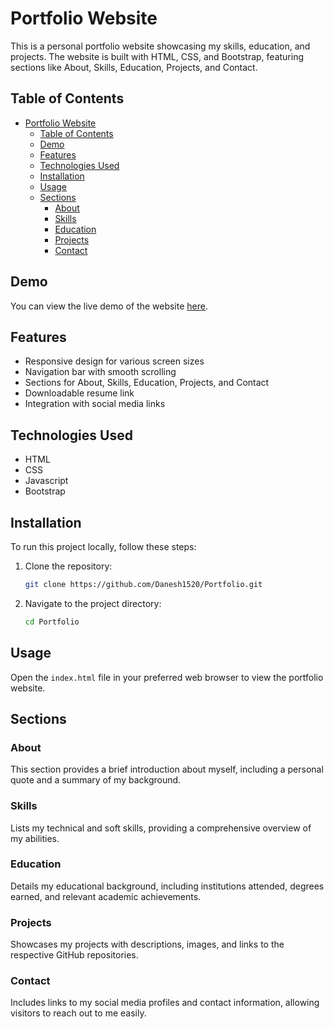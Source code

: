 
# Portfolio Website

This is a personal portfolio website showcasing my skills, education, and projects. The website is built with HTML, CSS, and Bootstrap, featuring sections like About, Skills, Education, Projects, and Contact.

## Table of Contents

- [Portfolio Website](#portfolio-website)
  - [Table of Contents](#table-of-contents)
  - [Demo](#demo)
  - [Features](#features)
  - [Technologies Used](#technologies-used)
  - [Installation](#installation)
  - [Usage](#usage)
  - [Sections](#sections)
    - [About](#about)
    - [Skills](#skills)
    - [Education](#education)
    - [Projects](#projects)
    - [Contact](#contact)

## Demo

You can view the live demo of the website [here](https://danesh1520.github.io/Portfolio/).

## Features

- Responsive design for various screen sizes
- Navigation bar with smooth scrolling
- Sections for About, Skills, Education, Projects, and Contact
- Downloadable resume link
- Integration with social media links

## Technologies Used

- HTML
- CSS
- Javascript
- Bootstrap

## Installation

To run this project locally, follow these steps:

1. Clone the repository:
   ```sh
   git clone https://github.com/Danesh1520/Portfolio.git
   ```
2. Navigate to the project directory:
   ```sh
   cd Portfolio
   ```

## Usage

Open the `index.html` file in your preferred web browser to view the portfolio website.

## Sections

### About

This section provides a brief introduction about myself, including a personal quote and a summary of my background.

### Skills

Lists my technical and soft skills, providing a comprehensive overview of my abilities.

### Education

Details my educational background, including institutions attended, degrees earned, and relevant academic achievements.

### Projects

Showcases my projects with descriptions, images, and links to the respective GitHub repositories.

### Contact

Includes links to my social media profiles and contact information, allowing visitors to reach out to me easily.
